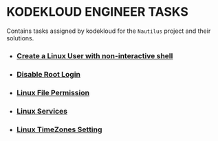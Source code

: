 # KODEKLOUD ENGINEER TASKS

Contains tasks assigned by kodekloud for the `Nautilus` project and their solutions.

- ### [Create a Linux User with non-interactive shell](./kodekloud-sys-admin/Create%20a%20Linux%20User%20with%20non-interactive%20shell/)

- ### [Disable Root Login](./kodekloud-sys-admin/Disable%20Root%20Login/)

- ### [Linux File Permission](./kodekloud-sys-admin/Linux%20File%20Permission/)

- ### [Linux Services](./kodekloud-sys-admin/Linux%20Services/)

- ### [Linux TimeZones Setting](./kodekloud-sys-admin/Linux%20TimeZones%20Setting/)
